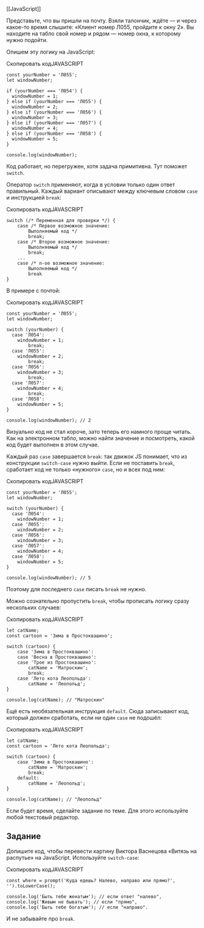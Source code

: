 [[JavaScript]]



Представьте, что вы пришли на почту. Взяли талончик, ждёте — и через какое-то время слышите: «Клиент номер Л055, пройдите к окну 2». Вы находите на табло свой номер и рядом — номер окна, к которому нужно подойти.

Опишем эту логику на JavaScript:

Скопировать кодJAVASCRIPT

```
const yourNumber = 'Л055';
let windowNumber;

if (yourNumber === 'Л054') {
  windowNumber = 1;
} else if (yourNumber === 'Л055') {
  windowNumber = 2;
} else if (yourNumber === 'Л056') {
  windowNumber = 3;
} else if (yourNumber === 'Л057') {
  windowNumber = 4;
} else if (yourNumber === 'Л058') {
  windowNumber = 5;
}

console.log(windowNumber); 
```

Код работает, но перегружен, хотя задача примитивна. Тут поможет `switch`.

Оператор `switch` применяют, когда в условии только один ответ правильный. Каждый вариант описывают между ключевым словом `case` и инструкцией `break`:

Скопировать кодJAVASCRIPT

```
switch (/* Переменная для проверки */) {
    case /* Первое возможное значение:
        Выполняемый код */
        break;
    case /* Второе возможное значение:
        Выполняемый код */
        break;
    ...
    case /* n-ое возможное значение:
        Выполняемый код */
        break
} 
```

В примере с почтой:

Скопировать кодJAVASCRIPT

```
const yourNumber = 'Л055';
let windowNumber;

switch (yourNumber) {
  case 'Л054':
    windowNumber = 1;
        break;
  case 'Л055':
    windowNumber = 2;
        break;
  case 'Л056':
    windowNumber = 3;
        break;
  case 'Л057':
    windowNumber = 4;
        break;
  case 'Л058':
    windowNumber = 5;
}

console.log(windowNumber); // 2 
```

Визуально код не стал короче, зато теперь его намного проще читать. Как на электронном табло, можно найти значение и посмотреть, какой код будет выполнен в этом случае.

Каждый раз `case` завершается `break`: так движок JS понимает, что из конструкции `switch-case` нужно выйти. Если не поставить `break`, сработает код не только «нужного» `case`, но и всех под ним:

Скопировать кодJAVASCRIPT

```
const yourNumber = 'Л055';
let windowNumber;

switch (yourNumber) {
  case 'Л054':
    windowNumber = 1;
  case 'Л055':
    windowNumber = 2;
  case 'Л056':
    windowNumber = 3;
  case 'Л057':
    windowNumber = 4;
  case 'Л058':
    windowNumber = 5;
}

console.log(windowNumber); // 5 
```

Поэтому для последнего `case` писать `break` не нужно.

Можно сознательно пропустить `break`, чтобы прописать логику сразу нескольких случаев:

Скопировать кодJAVASCRIPT

```
let catName;
const cartoon = 'Зима в Простоквашино';

switch (cartoon) {
    case 'Зима в Простоквашино':
    case 'Весна в Простоквашино':
    case 'Трое из Простоквашино':
        catName = 'Матроскин';
        break;
    case 'Лето кота Леопольда':
        catName = 'Леопольд';
}

console.log(catName); // "Матроскин" 
```

Ещё есть необязательная инструкция `default`. Сюда записывают код, который должен сработать, если ни один `case` не подошёл:

Скопировать кодJAVASCRIPT

```
let catName;
const cartoon = 'Лето кота Леопольда';

switch (cartoon) {
    case 'Зима в Простоквашино':
        catName = 'Матроскин';
        break;
    default:
        catName = 'Леопольд';
}

console.log(catName); // "Леопольд" 
```

Если будет время, сделайте задание по теме. Для этого используйте любой текстовый редактор.

## Задание

Допишите код, чтобы перевести картину Виктора Васнецова «Витязь на распутье» на JavaScript. Используйте `switch-case`:

Скопировать кодJAVASCRIPT

```
const where = prompt('Куда едешь? Налево, направо или прямо?', '').toLowerCase();

console.log('Быть тебе женатым'); // если ответ "налево",
console.log('Живым не бывать'); // если "прямо",
console.log('Быть тебе богатым'); // если "направо". 
```

И не забывайте про `break`.